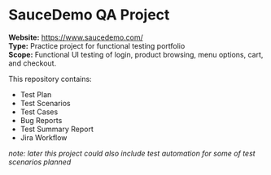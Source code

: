 # SauceDemo QA Project

**Website:** https://www.saucedemo.com/  
**Type:** Practice project for functional testing portfolio  
**Scope:** Functional UI testing of login, product browsing, menu options, cart, and checkout.

This repository contains:
- Test Plan
- Test Scenarios
- Test Cases
- Bug Reports
- Test Summary Report
- Jira Workflow

_note: later this project could also include test automation for some of test scenarios planned_
